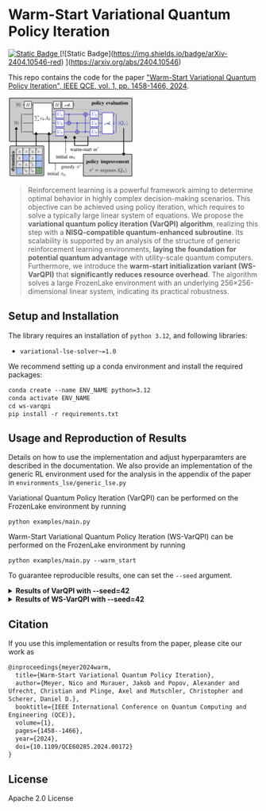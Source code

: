 # Warm-Start Variational Quantum Policy Iteration

[![Static Badge](https://img.shields.io/badge/IEEE-QCE60285.2024.00101-00629B)
]([https://ieeexplore.ieee.org/document/10821318](https://ieeexplore.ieee.org/document/10821285))[![Static Badge](https://img.shields.io/badge/arXiv-2404.10546-red)
](https://arxiv.org/abs/2404.10546)

This repo contains the code for the paper 
["Warm-Start Variational Quantum Policy Iteration", IEEE QCE, vol. 1, pp. 1458-1466, 2024](https://ieeexplore.ieee.org/document/10821285).

<img src="ws-varqpi.png" width="50%">

> Reinforcement learning is a powerful framework
aiming to determine optimal behavior in highly complex decision-making
> scenarios. This objective can be achieved using policy iteration, which requires to solve a typically large linear system of
equations. We propose the **variational quantum policy iteration
(VarQPI) algorithm**, realizing this step with a **NISQ-compatible
quantum-enhanced subroutine**. Its scalability is supported by an
analysis of the structure of generic reinforcement learning 
> environments, **laying the foundation for potential quantum 
> advantage** with utility-scale quantum computers. Furthermore, we 
> introduce the **warm-start initialization variant (WS-VarQPI)** that
**significantly reduces resource overhead**. The algorithm solves a
large FrozenLake environment with an underlying 
> 256×256-dimensional linear system, indicating its practical robustness.

## Setup and Installation

The library requires an installation of `python 3.12`, and following libraries:
- `variational-lse-solver~=1.0`

We recommend setting up a conda environment and install the required packages:

```
conda create --name ENV_NAME python=3.12
conda activate ENV_NAME
cd ws-varqpi
pip install -r requirements.txt
```

## Usage and Reproduction of Results

Details on how to use the implementation and adjust hyperparamters are described in the documentation.
We also provide an implementation of the generic RL environment used for the analysis in the appendix of the paper in `environments_lse/generic_lse.py`

Variational Quantum Policy Iteration (VarQPI) can be performed on the FrozenLake environment by running
```
python examples/main.py
```

Warm-Start Variational Quantum Policy Iteration (WS-VarQPI) can be performed on the FrozenLake environment by running
```
python examples/main.py --warm_start
```

To guarantee reproducible results, one can set the `--seed` argument.

<details>
    <summary><b>Results of VarQPI with --seed=42</b></summary><br/>

        Initial policy:
        |>|^|<|>|
        |>|x|<|x|
        |>|v|>|x|
        |x|>|^|o|
        Epoch 1/1:   8%|▊         | 837/10000 [01:24<15:23,  9.92it/s, best loss=0.000106, last improvement in step=813, loss=0.0001]
        Loss of 0.0000998134 below stopping threshold.
        Returning solution.
        Policy after iteration 1:
        |>|^|<|v|
        |v|x|v|x|
        |>|v|v|x|
        |x|>|>|o|
        Epoch 1/1:  13%|█▎        | 1318/10000 [02:10<14:16, 10.14it/s, best loss=0.000109, last improvement in step=1313, loss=0.000115]
        Loss of 0.0000980673 below stopping threshold.
        Returning solution.
        Policy after iteration 2:
        |v|>|v|<|
        |v|x|v|x|
        |>|v|v|x|
        |x|>|>|o|
        Epoch 1/1:  13%|█▎        | 1310/10000 [02:08<14:12, 10.20it/s, best loss=0.00011, last improvement in step=1303, loss=0.0001]
        Loss of 0.0000997932 below stopping threshold.
        Returning solution.
        Final policy:
        |v|>|v|<|
        |v|x|v|x|
        |>|v|v|x|
        |x|>|>|o|
        TERMINATED after 3 iterations
        
</details>

<details>
    <summary><b>Results of WS-VarQPI with --seed=42</b></summary><br/>
    
        Initial policy:
        |>|^|<|>|
        |>|x|<|x|
        |>|v|>|x|
        |x|>|^|o|
        Epoch 1/1:   8%|▊         | 837/10000 [01:22<15:00, 10.17it/s, best loss=0.000106, last improvement in step=813, loss=0.0001]
        Loss of 0.0000998134 below stopping threshold.
        Returning solution.
        Policy after iteration 1:
        |>|^|<|v|
        |v|x|v|x|
        |>|v|v|x|
        |x|>|>|o|
        Epoch 1/1:  12%|█▏        | 1200/10000 [01:56<14:17, 10.26it/s, best loss=0.000126, last improvement in step=1155, loss=0.00013]
        Loss of 0.0000946993 below stopping threshold.
        Returning solution.
        Policy after iteration 2:
        |v|>|v|<|
        |v|x|v|x|
        |>|v|v|x|
        |x|>|>|o|
        Epoch 1/1:   6%|▌         | 616/10000 [00:59<15:12, 10.29it/s, best loss=0.000116, last improvement in step=517, loss=0.000109]
        Loss of 0.0000996890 below stopping threshold.
        Returning solution.
        Final policy:
        |v|>|v|<|
        |v|x|v|x|
        |>|v|v|x|
        |x|>|>|o|
        TERMINATED after 3 iterations

</details>

## Citation

If you use this implementation or results from the paper, please cite our work as

```
@inproceedings{meyer2024warm,
  title={Warm-Start Variational Quantum Policy Iteration},
  author={Meyer, Nico and Murauer, Jakob and Popov, Alexander and Ufrecht, Christian and Plinge, Axel and Mutschler, Christopher and Scherer, Daniel D.},
  booktitle={IEEE International Conference on Quantum Computing and Engineering (QCE)},
  volume={1},
  pages={1458--1466},
  year={2024},
  doi={10.1109/QCE60285.2024.00172}
}
```

## License

Apache 2.0 License
  
